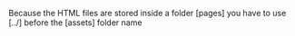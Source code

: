 Because the HTML files are stored inside a folder [pages]  you have to use [../] before the [assets] folder name 
